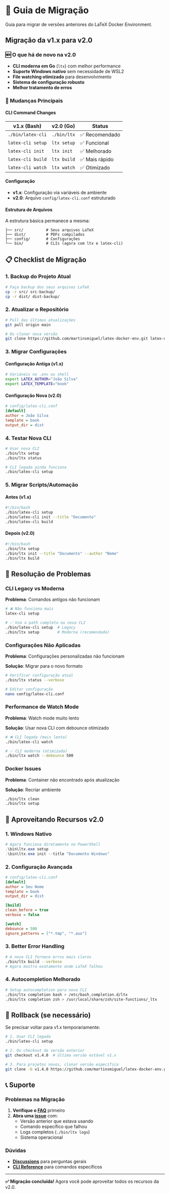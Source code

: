 # 🔄 Guia de Migração

Guia para migrar de versões anteriores do LaTeX Docker Environment.

## Migração da v1.x para v2.0

### 🆕 O que há de novo na v2.0

- **CLI moderna em Go** (`ltx`) com melhor performance
- **Suporte Windows nativo** sem necessidade de WSL2
- **File watching otimizado** para desenvolvimento
- **Sistema de configuração robusto**
- **Melhor tratamento de erros**

### 🔄 Mudanças Principais

#### CLI Command Changes

| v1.x (Bash) | v2.0 (Go) | Status |
|-------------|-----------|--------|
| `./bin/latex-cli` | `./bin/ltx` | ✅ Recomendado |
| `latex-cli setup` | `ltx setup` | ✅ Funcional |
| `latex-cli init` | `ltx init` | ✅ Melhorado |
| `latex-cli build` | `ltx build` | ✅ Mais rápido |
| `latex-cli watch` | `ltx watch` | ✅ Otimizado |

#### Configuração

- **v1.x**: Configuração via variáveis de ambiente
- **v2.0**: Arquivo `config/latex-cli.conf` estruturado

#### Estrutura de Arquivos

A estrutura básica permanece a mesma:
```
├── src/          # Seus arquivos LaTeX
├── dist/         # PDFs compilados
├── config/       # Configurações
└── bin/          # CLIs (agora com ltx e latex-cli)
```

## 📋 Checklist de Migração

### 1. Backup do Projeto Atual
```bash
# Faça backup dos seus arquivos LaTeX
cp -r src/ src-backup/
cp -r dist/ dist-backup/
```

### 2. Atualizar o Repositório
```bash
# Pull das últimas atualizações
git pull origin main

# Ou clonar nova versão
git clone https://github.com/martinsmiguel/latex-docker-env.git latex-docker-env-v2
```

### 3. Migrar Configurações

#### Configuração Antiga (v1.x)
```bash
# Variáveis no .env ou shell
export LATEX_AUTHOR="João Silva"
export LATEX_TEMPLATE="book"
```

#### Configuração Nova (v2.0)
```ini
# config/latex-cli.conf
[default]
author = João Silva
template = book
output_dir = dist
```

### 4. Testar Nova CLI
```bash
# Usar nova CLI
./bin/ltx setup
./bin/ltx status

# CLI legada ainda funciona
./bin/latex-cli setup
```

### 5. Migrar Scripts/Automação

#### Antes (v1.x)
```bash
#!/bin/bash
./bin/latex-cli setup
./bin/latex-cli init --title "Documento"
./bin/latex-cli build
```

#### Depois (v2.0)
```bash
#!/bin/bash
./bin/ltx setup
./bin/ltx init --title "Documento" --author "Nome"
./bin/ltx build
```

## 🔧 Resolução de Problemas

### CLI Legacy vs Moderna

**Problema**: Comandos antigos não funcionam
```bash
# ❌ Não funciona mais
latex-cli setup

# ✅ Use o path completo ou nova CLI
./bin/latex-cli setup  # Legacy
./bin/ltx setup        # Moderna (recomendado)
```

### Configurações Não Aplicadas

**Problema**: Configurações personalizadas não funcionam

**Solução**: Migrar para o novo formato
```bash
# Verificar configuração atual
./bin/ltx status --verbose

# Editar configuração
nano config/latex-cli.conf
```

### Performance de Watch Mode

**Problema**: Watch mode muito lento

**Solução**: Usar nova CLI com debounce otimizado
```bash
# ❌ CLI legada (mais lenta)
./bin/latex-cli watch

# ✅ CLI moderna (otimizada)
./bin/ltx watch --debounce 500
```

### Docker Issues

**Problema**: Container não encontrado após atualização

**Solução**: Recriar ambiente
```bash
./bin/ltx clean
./bin/ltx setup
```

## 🚀 Aproveitando Recursos v2.0

### 1. Windows Nativo
```powershell
# Agora funciona diretamente no PowerShell
.\bin\ltx.exe setup
.\bin\ltx.exe init --title "Documento Windows"
```

### 2. Configuração Avançada
```ini
# config/latex-cli.conf
[default]
author = Seu Nome
template = book
output_dir = dist

[build]
clean_before = true
verbose = false

[watch]
debounce = 500
ignore_patterns = ["*.tmp", "*.aux"]
```

### 3. Better Error Handling
```bash
# A nova CLI fornece erros mais claros
./bin/ltx build --verbose
# Agora mostra exatamente onde LaTeX falhou
```

### 4. Autocompletion Melhorado
```bash
# Setup autocompletion para nova CLI
./bin/ltx completion bash > /etc/bash_completion.d/ltx
./bin/ltx completion zsh > /usr/local/share/zsh/site-functions/_ltx
```

## 🔄 Rollback (se necessário)

Se precisar voltar para v1.x temporariamente:

```bash
# 1. Usar CLI legada
./bin/latex-cli setup

# 2. Ou checkout da versão anterior
git checkout v1.4.0  # última versão estável v1.x

# 3. Para projetos novos, clonar versão específica
git clone -b v1.4.0 https://github.com/martinsmiguel/latex-docker-env.git
```

## 📞 Suporte

### Problemas na Migração

1. **Verifique o [FAQ](faq.md)** primeiro
2. **Abra uma [issue](https://github.com/martinsmiguel/latex-docker-env/issues)** com:
   - Versão anterior que estava usando
   - Comando específico que falhou
   - Logs completos (`./bin/ltx logs`)
   - Sistema operacional

### Dúvidas

- **[Discussions](https://github.com/martinsmiguel/latex-docker-env/discussions)** para perguntas gerais
- **[CLI Reference](cli-reference.md)** para comandos específicos

---

**✅ Migração concluída!** Agora você pode aproveitar todos os recursos da v2.0.
